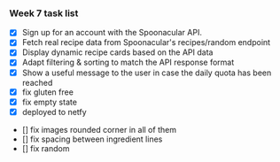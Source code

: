 ### Week 7 task list 
- [x] Sign up for an account with the Spoonacular API.
- [x] Fetch real recipe data from Spoonacular's recipes/random endpoint
- [x] Display dynamic recipe cards based on the API data
- [x] Adapt filtering & sorting to match the API response format
- [x] Show a useful message to the user in case the daily quota has been reached
- [x] fix gluten free
- [x] fix empty state
- [x] deployed to netfy
- [] fix images rounded corner in all of them
- [] fix spacing between ingredient lines
- [] fix random 



